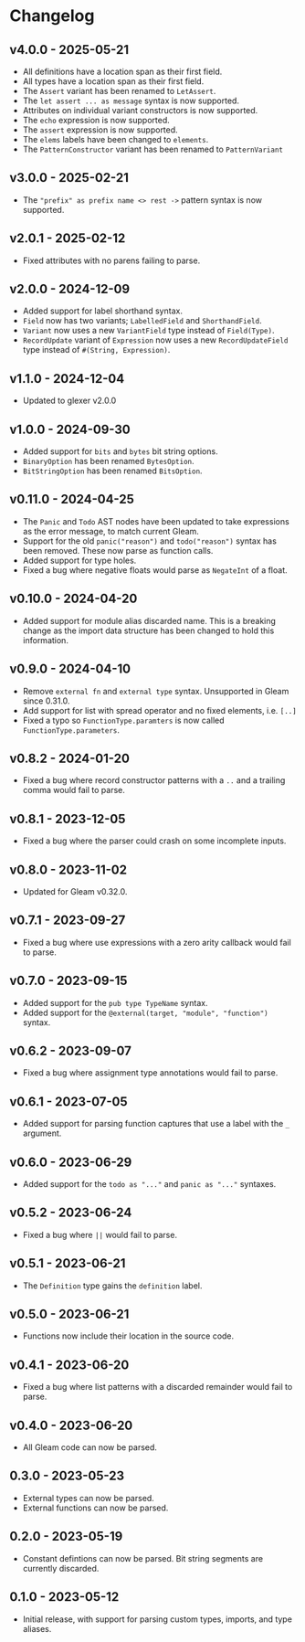 # Changelog

## v4.0.0 - 2025-05-21

- All definitions have a location span as their first field.
- All types have a location span as their first field.
- The `Assert` variant has been renamed to `LetAssert`.
- The `let assert ... as message` syntax is now supported.
- Attributes on individual variant constructors is now supported.
- The `echo` expression is now supported.
- The `assert` expression is now supported.
- The `elems` labels have been changed to `elements`.
- The `PatternConstructor` variant has been renamed to `PatternVariant`

## v3.0.0 - 2025-02-21

- The `"prefix" as prefix name <> rest ->` pattern syntax is now supported.

## v2.0.1 - 2025-02-12

- Fixed attributes with no parens failing to parse.

## v2.0.0 - 2024-12-09

- Added support for label shorthand syntax.
- `Field` now has two variants; `LabelledField` and `ShorthandField`.
- `Variant` now uses a new `VariantField` type instead of `Field(Type)`.
- `RecordUpdate` variant of `Expression` now uses a new `RecordUpdateField` 
  type instead of `#(String, Expression)`.

## v1.1.0 - 2024-12-04

- Updated to glexer v2.0.0

## v1.0.0 - 2024-09-30

- Added support for `bits` and `bytes` bit string options.
- `BinaryOption` has been renamed `BytesOption`.
- `BitStringOption` has been renamed `BitsOption`.

## v0.11.0 - 2024-04-25

- The `Panic` and `Todo` AST nodes have been updated to take expressions as the
  error message, to match current Gleam.
- Support for the old `panic("reason")` and `todo("reason")` syntax has been
  removed. These now parse as function calls.
- Added support for type holes.
- Fixed a bug where negative floats would parse as `NegateInt` of a float.

## v0.10.0 - 2024-04-20

- Added support for module alias discarded name. This is a breaking change as
  the import data structure has been changed to hold this information.

## v0.9.0 - 2024-04-10

- Remove `external fn` and `external type` syntax. Unsupported in Gleam since 0.31.0.
- Add support for list with spread operator and no fixed elements, i.e. `[..]`
- Fixed a typo so `FunctionType.paramters` is now called `FunctionType.parameters`.

## v0.8.2 - 2024-01-20

- Fixed a bug where record constructor patterns with a `..` and a trailing comma
  would fail to parse.

## v0.8.1 - 2023-12-05

- Fixed a bug where the parser could crash on some incomplete inputs.

## v0.8.0 - 2023-11-02

- Updated for Gleam v0.32.0.

## v0.7.1 - 2023-09-27

- Fixed a bug where use expressions with a zero arity callback would fail to
  parse.

## v0.7.0 - 2023-09-15

- Added support for the `pub type TypeName` syntax.
- Added support for the `@external(target, "module", "function")` syntax.

## v0.6.2 - 2023-09-07

- Fixed a bug where assignment type annotations would fail to parse.

## v0.6.1 - 2023-07-05

- Added support for parsing function captures that use a label with the `_`
  argument.

## v0.6.0 - 2023-06-29

- Added support for the `todo as "..."` and `panic as "..."` syntaxes.

## v0.5.2 - 2023-06-24

- Fixed a bug where `||` would fail to parse.

## v0.5.1 - 2023-06-21

- The `Definition` type gains the `definition` label.

## v0.5.0 - 2023-06-21

- Functions now include their location in the source code.

## v0.4.1 - 2023-06-20

- Fixed a bug where list patterns with a discarded remainder would fail to
  parse.

## v0.4.0 - 2023-06-20

- All Gleam code can now be parsed.

## 0.3.0 - 2023-05-23

- External types can now be parsed.
- External functions can now be parsed.

## 0.2.0 - 2023-05-19

- Constant defintions can now be parsed. Bit string segments are currently
  discarded.

## 0.1.0 - 2023-05-12

- Initial release, with support for parsing custom types, imports, and type
  aliases.

